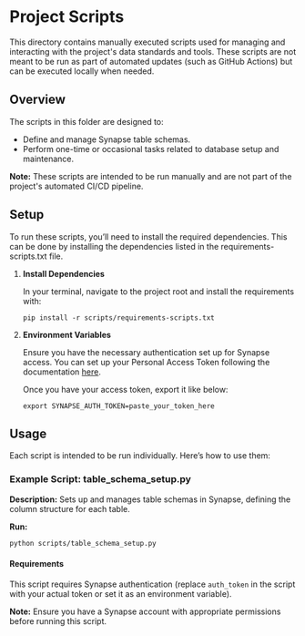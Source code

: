 # Project Scripts

This directory contains manually executed scripts used for managing and interacting with the project's data standards and tools. These scripts are not meant to be run as part of automated updates (such as GitHub Actions) but can be executed locally when needed.

## Overview

The scripts in this folder are designed to:

- Define and manage Synapse table schemas.
- Perform one-time or occasional tasks related to database setup and maintenance.

**Note:** These scripts are intended to be run manually and are not part of the project's automated CI/CD pipeline.

## Setup

To run these scripts, you’ll need to install the required dependencies. This can be done by installing the dependencies listed in the requirements-scripts.txt file.

1. **Install Dependencies**

    In your terminal, navigate to the project root and install the requirements with:

    ```shell
    pip install -r scripts/requirements-scripts.txt
    ```

2. **Environment Variables**

    Ensure you have the necessary authentication set up for Synapse access. You can set up your Personal Access Token following the documentation [here](https://help.synapse.org/docs/Managing-Your-Account.2055405596.html#ManagingYourAccount-PersonalAccessTokens).

    Once you have your access token, export it like below:

    ```shell
    export SYNAPSE_AUTH_TOKEN=paste_your_token_here
    ```

## Usage

Each script is intended to be run individually. Here’s how to use them:

### Example Script: table_schema_setup.py

**Description:** Sets up and manages table schemas in Synapse, defining the column structure for each table.

**Run:**

```bash
python scripts/table_schema_setup.py
```

#### Requirements

This script requires Synapse authentication (replace `auth_token` in the script with your actual token or set it as an environment variable).

**Note:** Ensure you have a Synapse account with appropriate permissions before running this script.
